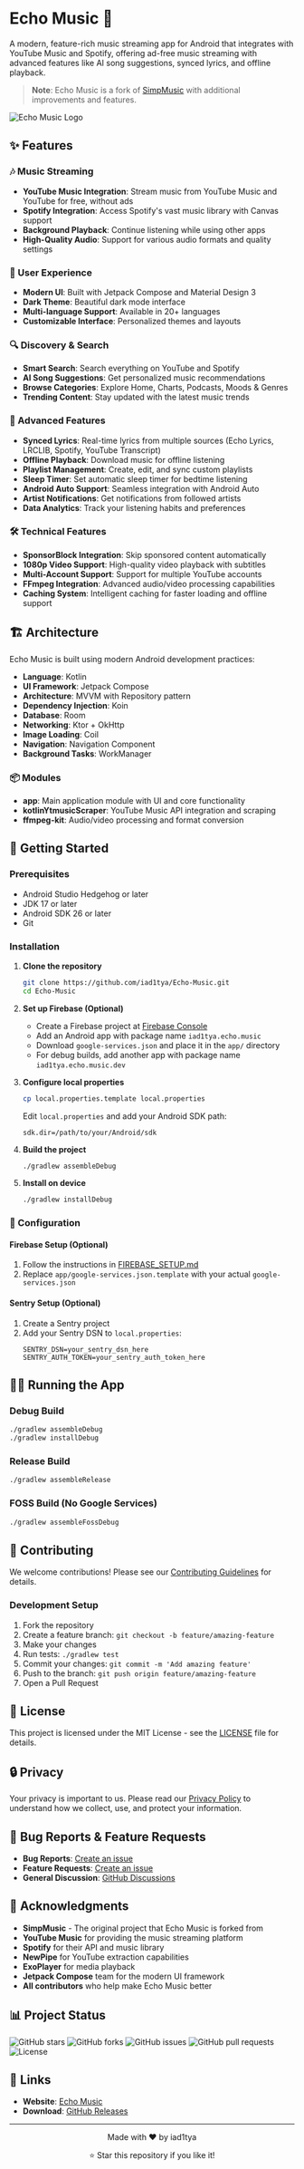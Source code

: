 # Echo Music 🎵

A modern, feature-rich music streaming app for Android that integrates with YouTube Music and Spotify, offering ad-free music streaming with advanced features like AI song suggestions, synced lyrics, and offline playback.

> **Note**: Echo Music is a fork of [SimpMusic](https://github.com/maxrave-dev/SimpMusic) with additional improvements and features.

![Echo Music Logo](/Echo_github.png)


## ✨ Features

### 🎶 Music Streaming
- **YouTube Music Integration**: Stream music from YouTube Music and YouTube for free, without ads
- **Spotify Integration**: Access Spotify's vast music library with Canvas support
- **Background Playback**: Continue listening while using other apps
- **High-Quality Audio**: Support for various audio formats and quality settings

### 🎨 User Experience
- **Modern UI**: Built with Jetpack Compose and Material Design 3
- **Dark Theme**: Beautiful dark mode interface
- **Multi-language Support**: Available in 20+ languages
- **Customizable Interface**: Personalized themes and layouts

### 🔍 Discovery & Search
- **Smart Search**: Search everything on YouTube and Spotify
- **AI Song Suggestions**: Get personalized music recommendations
- **Browse Categories**: Explore Home, Charts, Podcasts, Moods & Genres
- **Trending Content**: Stay updated with the latest music trends

### 📱 Advanced Features
- **Synced Lyrics**: Real-time lyrics from multiple sources (Echo Lyrics, LRCLIB, Spotify, YouTube Transcript)
- **Offline Playback**: Download music for offline listening
- **Playlist Management**: Create, edit, and sync custom playlists
- **Sleep Timer**: Set automatic sleep timer for bedtime listening
- **Android Auto Support**: Seamless integration with Android Auto
- **Artist Notifications**: Get notifications from followed artists
- **Data Analytics**: Track your listening habits and preferences

### 🛠️ Technical Features
- **SponsorBlock Integration**: Skip sponsored content automatically
- **1080p Video Support**: High-quality video playback with subtitles
- **Multi-Account Support**: Support for multiple YouTube accounts
- **FFmpeg Integration**: Advanced audio/video processing capabilities
- **Caching System**: Intelligent caching for faster loading and offline support

## 🏗️ Architecture

Echo Music is built using modern Android development practices:

- **Language**: Kotlin
- **UI Framework**: Jetpack Compose
- **Architecture**: MVVM with Repository pattern
- **Dependency Injection**: Koin
- **Database**: Room
- **Networking**: Ktor + OkHttp
- **Image Loading**: Coil
- **Navigation**: Navigation Component
- **Background Tasks**: WorkManager

### 📦 Modules

- **app**: Main application module with UI and core functionality
- **kotlinYtmusicScraper**: YouTube Music API integration and scraping
- **ffmpeg-kit**: Audio/video processing and format conversion

## 🚀 Getting Started

### Prerequisites

- Android Studio Hedgehog or later
- JDK 17 or later
- Android SDK 26 or later
- Git

### Installation

1. **Clone the repository**
   ```bash
   git clone https://github.com/iad1tya/Echo-Music.git
   cd Echo-Music
   ```

2. **Set up Firebase (Optional)**
   - Create a Firebase project at [Firebase Console](https://console.firebase.google.com/)
   - Add an Android app with package name `iad1tya.echo.music`
   - Download `google-services.json` and place it in the `app/` directory
   - For debug builds, add another app with package name `iad1tya.echo.music.dev`

3. **Configure local properties**
   ```bash
   cp local.properties.template local.properties
   ```
   Edit `local.properties` and add your Android SDK path:
   ```properties
   sdk.dir=/path/to/your/Android/sdk
   ```

4. **Build the project**
   ```bash
   ./gradlew assembleDebug
   ```

5. **Install on device**
   ```bash
   ./gradlew installDebug
   ```

### 🔧 Configuration

#### Firebase Setup (Optional)
1. Follow the instructions in [FIREBASE_SETUP.md](FIREBASE_SETUP.md)
2. Replace `app/google-services.json.template` with your actual `google-services.json`

#### Sentry Setup (Optional)
1. Create a Sentry project
2. Add your Sentry DSN to `local.properties`:
   ```properties
   SENTRY_DSN=your_sentry_dsn_here
   SENTRY_AUTH_TOKEN=your_sentry_auth_token_here
   ```

## 🏃‍♂️ Running the App

### Debug Build
```bash
./gradlew assembleDebug
./gradlew installDebug
```

### Release Build
```bash
./gradlew assembleRelease
```

### FOSS Build (No Google Services)
```bash
./gradlew assembleFossDebug
```

## 🤝 Contributing

We welcome contributions! Please see our [Contributing Guidelines](CONTRIBUTING.md) for details.

### Development Setup

1. Fork the repository
2. Create a feature branch: `git checkout -b feature/amazing-feature`
3. Make your changes
4. Run tests: `./gradlew test`
5. Commit your changes: `git commit -m 'Add amazing feature'`
6. Push to the branch: `git push origin feature/amazing-feature`
7. Open a Pull Request

## 📄 License

This project is licensed under the MIT License - see the [LICENSE](LICENSE) file for details.

## 🔒 Privacy

Your privacy is important to us. Please read our [Privacy Policy](PRIVACY_POLICY.md) to understand how we collect, use, and protect your information.

## 🐛 Bug Reports & Feature Requests

- **Bug Reports**: [Create an issue](https://github.com/iad1tya/Echo-Music/issues/new?template=bug_report.md)
- **Feature Requests**: [Create an issue](https://github.com/iad1tya/Echo-Music/issues/new?template=feature_request.md)
- **General Discussion**: [GitHub Discussions](https://github.com/iad1tya/Echo-Music/discussions)

## 🙏 Acknowledgments

- **SimpMusic** - The original project that Echo Music is forked from
- **YouTube Music** for providing the music streaming platform
- **Spotify** for their API and music library
- **NewPipe** for YouTube extraction capabilities
- **ExoPlayer** for media playback
- **Jetpack Compose** team for the modern UI framework
- **All contributors** who help make Echo Music better

## 📊 Project Status

![GitHub stars](https://img.shields.io/github/stars/iad1tya/Echo-Music?style=social)
![GitHub forks](https://img.shields.io/github/forks/iad1tya/Echo-Music?style=social)
![GitHub issues](https://img.shields.io/github/issues/iad1tya/Echo-Music)
![GitHub pull requests](https://img.shields.io/github/issues-pr/iad1tya/Echo-Music)
![License](https://img.shields.io/github/license/iad1tya/Echo-Music)

## 🔗 Links

- **Website**: [Echo Music](https://echomusic.fun)
- **Download**: [GitHub Releases](https://github.com/iad1tya/Echo-Music/releases)

---

<div align="center">
  <p>Made with ❤️ by iad1tya</p>
  <p>⭐ Star this repository if you like it!</p>
</div>
